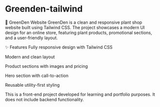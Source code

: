 # Greenden-tailwind
🌿 GreenDen Website
GreenDen is a clean and responsive plant shop website built using Tailwind CSS. The project showcases a modern UI design for an online store, featuring plant products, promotional sections, and a user-friendly layout.

✨ Features
Fully responsive design with Tailwind CSS

Modern and clean layout

Product sections with images and pricing

Hero section with call-to-action

Reusable utility-first styling

This is a front-end project developed for learning and portfolio purposes. It does not include backend functionality.
